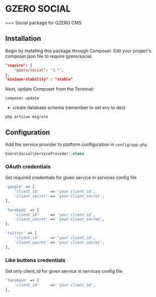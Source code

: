 # GZERO SOCIAL
===
Social package for GZERO CMS

## Installation

Begin by installing this package through Composer. Edit your project's composer.json file to require gzero/social.

```json
"require": {
    "gzero/social": "3.*",
},
"minimum-stability" : "stable"
```
Next, update Composer from the Terminal:

```
composer update
```
 - create database schema (remember to set env to dev)
 
```
php artisan migrate
```
## Configuration

Add the service provider to platform configuration in `config/app.php`

```PHP
Gzero\Social\ServiceProvider::class
```

### OAuth credentials

Set required credentials for given service in services config file
 
 ```PHP
 'google' => [
     'client_id'     => 'your client_id',
     'client_secret' => 'your client_secret',
 ],

 'facebook' => [
     'client_id'     => 'your client_id',
     'client_secret' => 'your client_secret',
 ],

 'twitter' => [
     'client_id'     => 'your client_id',
     'client_secret' => 'your client_secret',
 ],
 ```
 
 ### Like buttons credentials
 
 Set only client_id for given service in services config file
  
  ```PHP
  'facebook' => [
      'client_id'     => 'your client_id',
  ],
  ```
